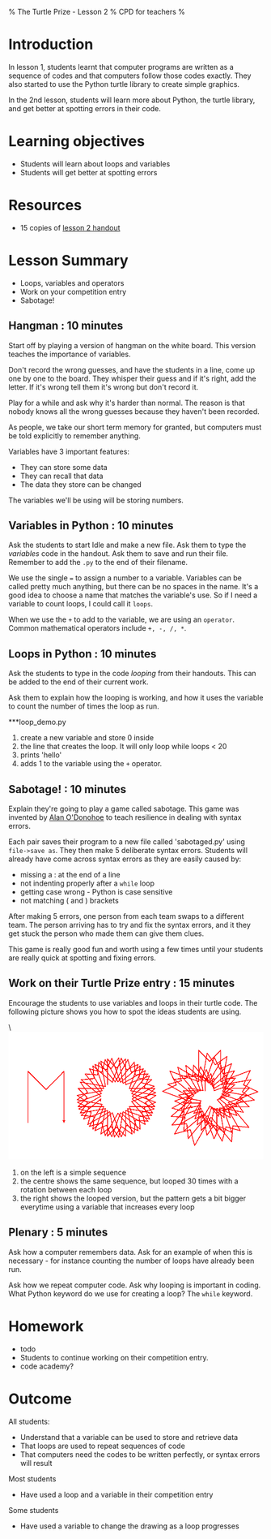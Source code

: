% The Turtle Prize - Lesson 2
% CPD for teachers
%

# Introduction

In lesson 1, students learnt that computer programs are written as a sequence of codes and that computers follow those codes exactly. They also started to use the Python turtle library to create simple graphics.

In the 2nd lesson, students will learn more about Python, the turtle library, and get better at spotting errors in their code.

# Learning objectives

* Students will learn about loops and variables
* Students will get better at spotting errors

# Resources

* 15 copies of [lesson 2 handout](lesson-2-handout.html)

# Lesson Summary

* Loops, variables and operators
* Work on your competition entry
* Sabotage!

## Hangman : 10 minutes

Start off by playing a version of hangman on the white board. This version teaches the importance of variables.

Don't record the wrong guesses, and have the students in a line, come up one by one to the board. They whisper their guess and if it's right, add the letter. If it's wrong tell them it's wrong but don't record it.

Play for a while and ask why it's harder than normal. The reason is that nobody knows all the wrong guesses because they haven't been recorded. 

As people, we take our short term memory for granted, but computers must be told explicitly to remember anything.

Variables have 3 important features:

* They can store some data
* They can recall that data
* The data they store can be changed

The variables we'll be using will be storing numbers.

## Variables in Python : 10 minutes

Ask the students to start Idle and make a new file. Ask them to type the *variables* code in the handout. Ask them to save and run their file. Remember to add the `.py` to the end of their filename.

We use the single `=` to assign a number to a variable. Variables can be called pretty much anything, but there can be no spaces in the name. It's a good idea to choose a name that matches the variable's use. So if I need a variable to count loops, I could call it `loops`.

When we use the `+` to add to the variable, we are using an `operator`. Common mathematical operators include `+, -, /, *`.

## Loops in Python : 10 minutes

Ask the students to type in the code *looping* from their handouts. This can be added to the end of their current work.

Ask them to explain how the looping is working, and how it uses the variable to count the number of times the loop as run.

***loop_demo.py

1. create a new variable and store 0 inside
2. the line that creates the loop. It will only loop while loops < 20
3. prints 'hello'
4. adds 1 to the variable using the `+` operator.

## Sabotage! : 10 minutes

Explain they're going to play a game called sabotage. This game was invented by [Alan O'Donohoe](http://twitter.com/teknoteacher) to teach resilience in dealing with syntax errors.

Each pair saves their program to a new file called 'sabotaged.py' using `file->save as`. They then make 5 deliberate syntax errors. Students will already have come across syntax errors as they are easily caused by:

* missing a : at the end of a line
* not indenting properly after a `while` loop
* getting case wrong - Python is case sensitive
* not matching ( and ) brackets

After making 5 errors, one person from each team swaps to a different team. The person arriving has to try and fix the syntax errors, and it they get stuck the person who made them can give them clues.

This game is really good fun and worth using a few times until your students are really quick at spotting and fixing errors.

## Work on their Turtle Prize entry : 15 minutes

Encourage the students to use variables and loops in their turtle code.
The following picture shows you how to spot the ideas students are using.

\ ![looping and variables](turtlesequence.png)

1. on the left is a simple sequence
2. the centre shows the same sequence, but looped 30 times with a rotation between each loop
3. the right shows the looped version, but the pattern gets a bit bigger everytime using a variable that increases every loop


## Plenary : 5 minutes

Ask how a computer remembers data. Ask for an example of when this is necessary - for instance counting the number of loops have already been run.

Ask how we repeat computer code. Ask why looping is important in coding. What Python keyword do we use for creating a loop? The `while` keyword.

# Homework

* todo
* Students to continue working on their competition entry.
* code academy?

# Outcome

All students:

* Understand that a variable can be used to store and retrieve data
* That loops are used to repeat sequences of code
* That computers need the codes to be written perfectly, or syntax errors will result

Most students

* Have used a loop and a variable in their competition entry

Some students

* Have used a variable to change the drawing as a loop progresses
